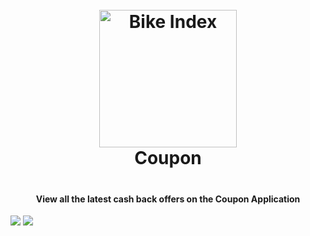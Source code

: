 <h1 align="center" style="text-align: center; padding-bottom: 20px;">
  <br>
 <img src="https://github.com/spkdroid/C51/blob/master/app/src/main/res/mipmap-hdpi/ic_launcher.png" alt="Bike Index" width="220"/>
  <br>
  Coupon
  <br>
</h1>

<h4 align="center">View all the latest cash back offers on the Coupon Application</h4>

<p float="left">
  <img src="https://www.spkdroid.com/c51/1.png" />
  <img src="https://www.spkdroid.com/c51/2.png" /> 
</p>

